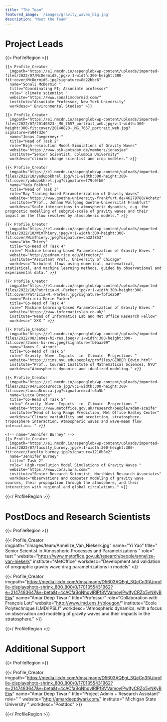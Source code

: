 ```yaml
---
title: "The Team"
featured_image: '/images/gravity_waves_big.jpg'
description: "Meet the Team"
---
```

# Project Leads

<!-- {{< Profile_Creator
  imgpath="https://e1.nmcdn.io/aspenglob/wp-content/uploads/imported-files/2022/07/McDermidS.jpg/v:1-width:300-height:300-fit:cover/McDermidS.jpg?signature=8d22bbc6"
  name="first last"
  title=" "
  role=" "
  website=" "
  institute=" "
  workdesc=" " >}} -->

{{< ProfileRegion >}}

<!-- name="Sonali McDermid " -->
    {{< Profile_Creator
      imgpath="https://e1.nmcdn.io/aspenglob/wp-content/uploads/imported-files/2022/07/McDermidS.jpg/v:1-width:300-height:300-fit:cover/McDermidS.jpg?signature=8d22bbc6"
      name="Sonali McDermid "
      title="Coordinating PI; Associate professor"
      role=" climate scientist "
      website="https://www.sonalimcdermid.com/"
      institute="Associate Professor, New York University"
      workdesc=" Environmental Studies" >}}

<!-- name="Jonas Jaegermeyr " -->
    {{< Profile_Creator
      imgpath="https://e1.nmcdn.io/aspenglob/wp-content/uploads/imported-files/2022/07/20140823-_MG_7657_portrait_web.jpg/v:1-width:300-height:300-fit:cover/20140823-_MG_7657_portrait_web.jpg?signature=7a047d2e"
      name="Jonas Jaegermeyr "
      title="Head of Task 2"
      role="High-resolution Model Simulations of Gravity Waves"
      website="https://www.pik-potsdam.de/members/jonasjae"
      institute="Senior Scientist, Columbia University"
      workdesc="climate change scientist and crop modeler." >}}

<!-- name="Yadu Pokhrel" -->
    {{< Profile_Creator
      imgpath="https://e1.nmcdn.io/aspenglob/wp-content/uploads/imported-files/2022/10/yadupokhrel.jpg/v:1-width:300-height:300-fit:cover/yadupokhrel.jpg?signature=f79c0fb6"
      name="Yadu Pokhrel"
      title="Head of Task 3"
      role="Ray Tracing-based Parameterization of Gravity Waves"
      website="https://www.goethe-university-frankfurt.de/46279780/Achatz"
      institute="Prof., Johann Wolfgang Goethe-Universität Frankfurt"
      workdesc="Scale interactions in atmospheric dynamics, e.g. the prognostic modelling of subgrid-scale of gravity waves and their impact on the flow resolved by atmospheric models." >}}

<!-- name="Wim Thiery" -->
    {{< Profile_Creator
      imgpath="https://e1.nmcdn.io/aspenglob/wp-content/uploads/imported-files/2022/10/WimThiery.jpeg/v:1-width:300-height:300-fit:cover/WimThiery.jpeg?signature=ca32f853"
      name="Wim Thiery"
      title="Co-Head of Task 4"
      role=" Machine Learning-based Parameterization of Gravity Waves "
      website="http://pedram.rice.edu/director/"
      institute="Assistant Prof., University of Chicago"
      workdesc="Turbulent flows using numerical, mathematical, statistical, and machine learning methods, guided by observational and experimental data." >}}

<!-- name="Patricia Marie Parker" -->
    {{< Profile_Creator
      imgpath="https://e1.nmcdn.io/aspenglob/wp-content/uploads/imported-files/2022/10/Patricia-M.-Parker.jpg/v:1-width:300-height:300-fit:cover/Patricia-M.-Parker.jpg?signature=fbf1e2b9"
      name="Patricia Marie Parker"
      title="Co-Head of Task 4"
      role=" Machine Learning-based Parameterization of Gravity Waves "
      website="https://www.informaticslab.co.uk/"
      institute="Head of Informatics Lab and Met Office Research Fellow"
      workdesc=" XXX " >}}

<!-- name="James C. Arnott" -->
    {{< Profile_Creator
      imgpath="https://e1.nmcdn.io/aspenglob/wp-content/uploads/imported-files/2022/08/James-hi-res.jpeg/v:1-width:300-height:300-fit:cover/James-hi-res.jpeg?signature=fb0aaa09"
      name="James C. Arnott"
      title="Co-Head of Task 5"
      role=" Gravity  Wave  Impacts  in  Climate  Projections "
      website="https://cims.nyu.edu/people/profiles/GERBER_Edwin.html"
      institute="Prof., Courant Institute of Mathematical Sciences, NYU"
      workdesc="Atmospheric dynamics and idealized modeling." >}}

<!-- name="Lucca Brocca" -->

    {{< Profile_Creator
      imgpath="https://e1.nmcdn.io/aspenglob/wp-content/uploads/imported-files/2023/04/LuccaBrocca.jpg/v:1-width:300-height:300-fit:cover/LuccaBrocca.jpg?signature=cdfc6a5b"
      name="Lucca Brocca"
      title="Co-Head of Task 5"
      role=" Gravity  Wave  Impacts  in  Climate  Projections "
      website="https://www.metoffice.gov.uk/research/people/adam-scaife"
      institute="Head of Long Range Prediction, Met Office Hadley Center"
      workdesc="Climate variability and prediction, stratosphere-troposphere interaction, Atmospheric waves and wave-mean flow interaction. " >}}

    <!-- name="Jennifer Burney" -->
    {{< Profile_Creator
      imgpath="https://e1.nmcdn.io/aspenglob/wp-content/uploads/imported-files/2022/07/faculty_burney.jpg/v:1-width:300-height:300-fit:cover/faculty_burney.jpg?signature=1216b8e2"
      name="Jennifer Burney"
      title=" Task 2"
      role=" High-resolution Model Simulations of Gravity Waves "
      website="https://www.cora.nwra.com/"
      institute="Senior Research Scientist, NorthWest Research Associates"
      workdesc="Observations and computer modeling of gravity wave sources, their propagation through the atmosphere, and their interaction with regional and global circulations." >}}

{{</ ProfileRegion >}}

# PostDocs and Research Scientists

{{< ProfileRegion >}}

<!--  Yi Yao  -->
{{< Profile_Creator  
  imgpath="/images/team/Annelize_Van_Niekerk.jpg"
  name="Yi Yao"
  title=" Senior Scientist in Atmospheric Processes and Parametrizations "
  role=" test "
  website="https://www.metoffice.gov.uk/research/people/annelize-van-niekerk"
  institute="MetOffice"
  workdesc="Development and validation of orographic gravity wave drag parametrizations in models" >}}

<!--  Amar Deep Tiwari  -->
  {{< Profile_Creator  
    imgpath="https://media.licdn.com/dms/image/D5603AQEgt_3QeCn3fA/profile-displayphoto-shrink_800_800/0/1701355431962?e=2147483647&v=beta&t=4cACfaBqNhgvlRlPf8VVamoyIPwlfyCRZo5vNKyBEiw"
    name="Amar Deep Tiwari"
    title="Professor"
    role="Collaboration with François Lott"
    website="http://www.lmd.ens.fr/plougon/"
    institute="Ecole Polytechnique (LMD/IPSL)"
    workdesc="Atmospheric dynamics, with a focus on observation and modeling of gravity waves and their impacts in the stratosphere." >}}

{{</ ProfileRegion >}}

# Additional Support

{{< ProfileRegion >}}

{{< Profile_Creator  
  imgpath="https://media.licdn.com/dms/image/D5603AQEgt_3QeCn3fA/profile-displayphoto-shrink_800_800/0/1701355431962?e=2147483647&v=beta&t=4cACfaBqNhgvlRlPf8VVamoyIPwlfyCRZo5vNKyBEiw"
  name="Amar Deep Tiwari"
  title="Project Admin + Research Assistant"
  role=" "
  website="http://amardeeptiwari.com/"
  institute=" Michigan State University "
  workdesc="Postdoc" >}}

{{</ ProfileRegion >}}

<!-- UNPLACED -->


  <!-- {{< Profile_Creator  
    imgpath="/images/team/.jpg"
    name=" "
    title=" XXX "
    role=" XXX "
    website=" XXX "
    institute=" LMD/IPSL "
    workdesc=" XXX " >}}


  {{< Profile_Creator  
    imgpath="/images/team/.jpg"
    name=" "
    title=" XXX "
    role=" XXX "
    website=" XXX "
    institute=" LMD/IPSL "
    workdesc=" XXX " >}}    -->
